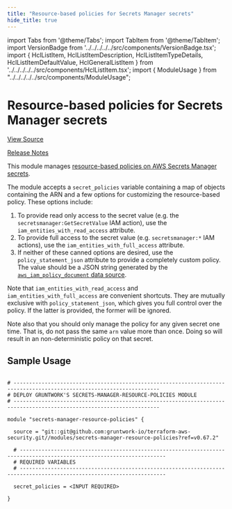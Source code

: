 ```yaml
---
title: "Resource-based policies for Secrets Manager secrets"
hide_title: true
---
```


import Tabs from '@theme/Tabs';
import TabItem from '@theme/TabItem';
import VersionBadge from '../../../../../src/components/VersionBadge.tsx';
import { HclListItem, HclListItemDescription, HclListItemTypeDetails, HclListItemDefaultValue, HclGeneralListItem } from '../../../../../src/components/HclListItem.tsx';
import { ModuleUsage } from "../../../../../src/components/ModuleUsage";

<VersionBadge repoTitle="Security Modules" version="0.67.2" />

# Resource-based policies for Secrets Manager secrets

<a href="https://github.com/gruntwork-io/terraform-aws-security/tree/main/modules/secrets-manager-resource-policies" className="link-button" title="View the source code for this module in GitHub.">View Source</a>

<a href="https://github.com/gruntwork-io/terraform-aws-security/releases?q=" className="link-button" title="Release notes for only the service catalog versions which impacted this service.">Release Notes</a>

This module manages [resource-based policies on AWS Secrets Manager secrets](https://docs.aws.amazon.com/secretsmanager/latest/userguide/auth-and-access_resource-based-policies.html).

The module accepts a `secret_policies` variable containing a map of objects containing the ARN and a few options for customizing the resource-based policy. These options include:

1.  To provide read only access to the secret value (e.g. the `secretsmanager:GetSecretValue` IAM action), use the `iam_entities_with_read_access` attribute.
2.  To provide full access to the secret value (e.g. `secretsmanager:*` IAM actions), use the `iam_entities_with_full_access` attribute.
3.  If neither of these canned options are desired, use the `policy_statement_json` attribute to provide a completely custom policy. The value should be a JSON string generated by the [`aws_iam_policy_document` data source](https://www.terraform.io/docs/providers/aws/d/iam_policy_document.html).

Note that `iam_entities_with_read_access` and `iam_entities_with_full_access` are convenient shortcuts. They are mutually exclusive with `policy_statement_json`, which gives you full control over the policy. If the latter is provided, the former will be ignored.

Note also that you should only manage the policy for any given secret one time. That is, do not pass the same `arn` value more than once. Doing so will result in an non-deterministic policy on that secret.

## Sample Usage

<ModuleUsage>

```hcl title="main.tf"

# ---------------------------------------------------------------------------------------------------------------------
# DEPLOY GRUNTWORK'S SECRETS-MANAGER-RESOURCE-POLICIES MODULE
# ---------------------------------------------------------------------------------------------------------------------

module "secrets-manager-resource-policies" {

  source = "git::git@github.com:gruntwork-io/terraform-aws-security.git//modules/secrets-manager-resource-policies?ref=v0.67.2"

  # ---------------------------------------------------------------------------------------------------------------------
  # REQUIRED VARIABLES
  # ---------------------------------------------------------------------------------------------------------------------

  secret_policies = <INPUT REQUIRED>

}

```

</ModuleUsage>


<!-- ##DOCS-SOURCER-START
{
  "originalSources": [
    "https://github.com/gruntwork-io/terraform-aws-security/tree/main/modules/secrets-manager-resource-policies/readme.md",
    "https://github.com/gruntwork-io/terraform-aws-security/tree/main/modules/secrets-manager-resource-policies/variables.tf",
    "https://github.com/gruntwork-io/terraform-aws-security/tree/main/modules/secrets-manager-resource-policies/outputs.tf"
  ],
  "sourcePlugin": "module-catalog-api",
  "hash": "c904a21028745292996770c24914f952"
}
##DOCS-SOURCER-END -->

